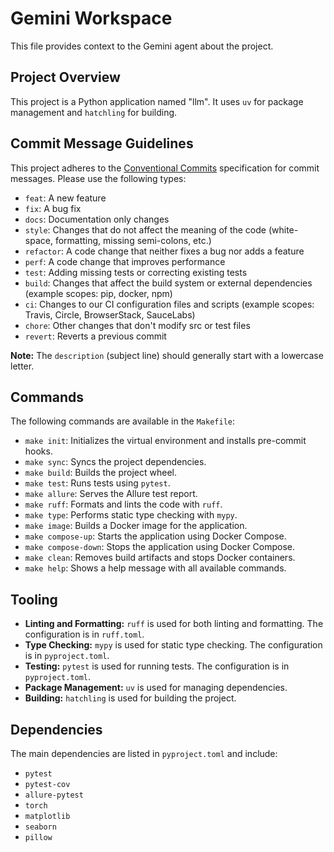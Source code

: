 # Gemini Workspace

This file provides context to the Gemini agent about the project.

## Project Overview

This project is a Python application named "llm". It uses `uv` for package management and `hatchling` for building.

## Commit Message Guidelines

This project adheres to the [Conventional Commits](https://www.conventionalcommits.org/en/v1.0.0/) specification for commit messages. Please use the following types:

- `feat`: A new feature
- `fix`: A bug fix
- `docs`: Documentation only changes
- `style`: Changes that do not affect the meaning of the code (white-space, formatting, missing semi-colons, etc.)
- `refactor`: A code change that neither fixes a bug nor adds a feature
- `perf`: A code change that improves performance
- `test`: Adding missing tests or correcting existing tests
- `build`: Changes that affect the build system or external dependencies (example scopes: pip, docker, npm)
- `ci`: Changes to our CI configuration files and scripts (example scopes: Travis, Circle, BrowserStack, SauceLabs)
- `chore`: Other changes that don't modify src or test files
- `revert`: Reverts a previous commit

**Note:** The `description` (subject line) should generally start with a lowercase letter.

## Commands

The following commands are available in the `Makefile`:

- `make init`: Initializes the virtual environment and installs pre-commit hooks.
- `make sync`: Syncs the project dependencies.
- `make build`: Builds the project wheel.
- `make test`: Runs tests using `pytest`.
- `make allure`: Serves the Allure test report.
- `make ruff`: Formats and lints the code with `ruff`.
- `make type`: Performs static type checking with `mypy`.
- `make image`: Builds a Docker image for the application.
- `make compose-up`: Starts the application using Docker Compose.
- `make compose-down`: Stops the application using Docker Compose.
- `make clean`: Removes build artifacts and stops Docker containers.
- `make help`: Shows a help message with all available commands.

## Tooling

- **Linting and Formatting:** `ruff` is used for both linting and formatting. The configuration is in `ruff.toml`.
- **Type Checking:** `mypy` is used for static type checking. The configuration is in `pyproject.toml`.
- **Testing:** `pytest` is used for running tests. The configuration is in `pyproject.toml`.
- **Package Management:** `uv` is used for managing dependencies.
- **Building:** `hatchling` is used for building the project.

## Dependencies

The main dependencies are listed in `pyproject.toml` and include:

- `pytest`
- `pytest-cov`
- `allure-pytest`
- `torch`
- `matplotlib`
- `seaborn`
- `pillow`
